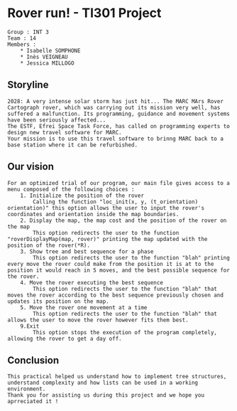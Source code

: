 # Rover run! - TI301 Project
    Group : INT 3
    Team : 14
    Members : 
        * Isabelle SOMPHONE
        * Inès VEIGNEAU
        * Jessica MILLOGO

## Storyline
    2028: A very intense solar storm has just hit... The MARC MArs Rover Cartograph rover, which was carrying out its mission very well, has suffered a malfunction. Its programming, guidance and movement systems have been seriously affected...
    The ESTF, Efrei Space Task Force, has called on programming experts to design new travel software for MARC.
    Your mission is to use this travel software to brinng MARC back to a base station where it can be refurbished.

## Our vision
    For an optimized trial of our program, our main file gives access to a menu composed of the following choices :
        1. Initialize the position of the rover
            Calling the function "loc_init(x, y, (t_orientation) orientation)" this option allows the user to input the rover's coordinates and orientation inside the map boundaries.
        2. Display the map, the map cost and the position of the rover on the map
            This option redirects the user to the function "roverDisplayMap(map, rover)" printing the map updated with the position of the rover(*R).
        3. Show tree and best sequence for a phase
            This option redirects the user to the function "blah" printing every move the rover could make from the position it is at to the position it would reach in 5 moves, and the best possible sequence for the rover.
        4. Move the rover executing the best sequence
            This option redirects the user to the function "blah" that moves the rover according to the best sequence previously chosen and updates its position on the map.
        5. Move the rover one movement at a time
            This option redirects the user to the function "blah" that allows the user to move the rover however fits them best.
        9.Exit
            This option stops the execution of the program completely, allowing the rover to get a day off.

## Conclusion
    This practical helped us understand how to implement tree structures, understand complexity and how lists can be used in a working environment.
    Thank you for assisting us during this project and we hope you aprreciated it !